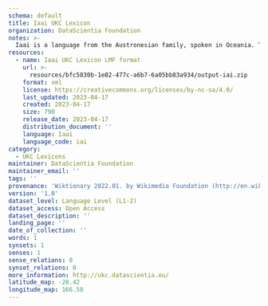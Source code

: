 ```yaml
---
schema: default
title: Iaai UKC Lexicon
organization: DataScientia Foundation
notes: >-
  Iaai is a language from the Austronesian family, spoken in Oceania. The UKC Lexicon of Iaai is represented as a lexico-semantic network. It consists of words, word senses, synsets, as well as sense-level and synset-level relationships.
resources:
  - name: Iaai UKC Lexicon LMF format
    url: >-
      resources/bfc5830b-1e82-477c-a6b7-6a05bb83a934/output-iai.zip
    format: xml
    license: https://creativecommons.org/licenses/by-nc-sa/4.0/
    last_updated: 2023-04-17
    created: 2023-04-17
    size: 790
    release_date: 2023-04-17
    distribution_document: ''
    language: Iaai
    language_code: iai
category:
  - UKC Lexicons
maintainer: DataScientia Foundation
maintainer_email: ''
tags: ''
provenance: 'Wiktionary 2022.01. by Wikimedia Foundation (http://en.wiktionary.org); Princeton WordNet 2.1 by Princeton University (https://wordnet.princeton.edu)'
version: '1.0'
dataset_level: Language Level (L1-2)
dataset_access: Open Access
dataset_description: ''
landing_page: ''
date_of_collection: ''
words: 1
synsets: 1
senses: 1
sense_relations: 0
synset_relations: 0
more_information: http://ukc.datascientia.eu/
latitude_map: -20.42
longitude_map: 166.58
---
```

